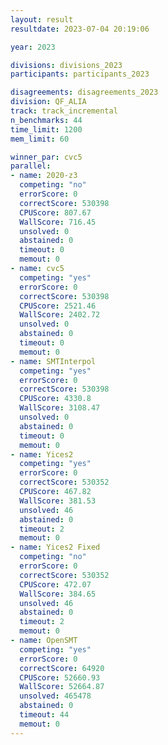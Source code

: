 ```yaml
---
layout: result
resultdate: 2023-07-04 20:19:06

year: 2023

divisions: divisions_2023
participants: participants_2023

disagreements: disagreements_2023
division: QF_ALIA
track: track_incremental
n_benchmarks: 44
time_limit: 1200
mem_limit: 60

winner_par: cvc5
parallel:
- name: 2020-z3
  competing: "no"
  errorScore: 0
  correctScore: 530398
  CPUScore: 807.67
  WallScore: 716.45
  unsolved: 0
  abstained: 0
  timeout: 0
  memout: 0
- name: cvc5
  competing: "yes"
  errorScore: 0
  correctScore: 530398
  CPUScore: 2521.46
  WallScore: 2402.72
  unsolved: 0
  abstained: 0
  timeout: 0
  memout: 0
- name: SMTInterpol
  competing: "yes"
  errorScore: 0
  correctScore: 530398
  CPUScore: 4330.8
  WallScore: 3108.47
  unsolved: 0
  abstained: 0
  timeout: 0
  memout: 0
- name: Yices2
  competing: "yes"
  errorScore: 0
  correctScore: 530352
  CPUScore: 467.82
  WallScore: 381.53
  unsolved: 46
  abstained: 0
  timeout: 2
  memout: 0
- name: Yices2 Fixed
  competing: "no"
  errorScore: 0
  correctScore: 530352
  CPUScore: 472.07
  WallScore: 384.65
  unsolved: 46
  abstained: 0
  timeout: 2
  memout: 0
- name: OpenSMT
  competing: "yes"
  errorScore: 0
  correctScore: 64920
  CPUScore: 52660.93
  WallScore: 52664.87
  unsolved: 465478
  abstained: 0
  timeout: 44
  memout: 0
---
```

